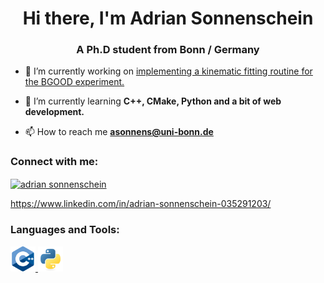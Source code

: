 <h1 align="center">Hi there, I'm Adrian Sonnenschein</h1>
<h3 align="center">A Ph.D student from Bonn / Germany</h3>

- 🔭 I’m currently working on [implementing a kinematic fitting routine for the BGOOD experiment.](https://www.pi.uni-bonn.de/bgood/en)

- 🌱 I’m currently learning **C++, CMake, Python and a bit of web development.**

- 📫 How to reach me **asonnens@uni-bonn.de**

<h3 align="left">Connect with me:</h3>
<p align="left">
<a href="https://www.linkedin.com/in/adrian-sonnenschein-035291203/" target="blank"><img align="center" src="https://raw.githubusercontent.com/rahuldkjain/github-profile-readme-generator/master/src/images/icons/Social/linked-in-alt.svg" alt="adrian sonnenschein" height="30" width="40" /></a>
</p>

https://www.linkedin.com/in/adrian-sonnenschein-035291203/
<h3 align="left">Languages and Tools:</h3>
<p align="left"> <a href="https://www.w3schools.com/cpp/" target="_blank" rel="noreferrer"> <img src="https://raw.githubusercontent.com/devicons/devicon/master/icons/cplusplus/cplusplus-original.svg" alt="cplusplus" width="40" height="40"/> </a> <a href="https://www.python.org" target="_blank" rel="noreferrer"> <img src="https://raw.githubusercontent.com/devicons/devicon/master/icons/python/python-original.svg" alt="python" width="40" height="40"/> </a> </p>

<!--
**AdrianSonnenschein/AdrianSonnenschein** is a ✨ _special_ ✨ repository because its `README.md` (this file) appears on your GitHub profile.
-->
